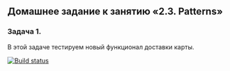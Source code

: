 ## Домашнее задание к занятию «2.3. Patterns»

### Задача 1.

В этой задаче тестируем новый функционал доставки карты.

[![Build status](https://ci.appveyor.com/api/projects/status/wfs3lx9h1e2eamxa?svg=true)](https://ci.appveyor.com/project/konstantinDukov423/aqa-homework5-1)
